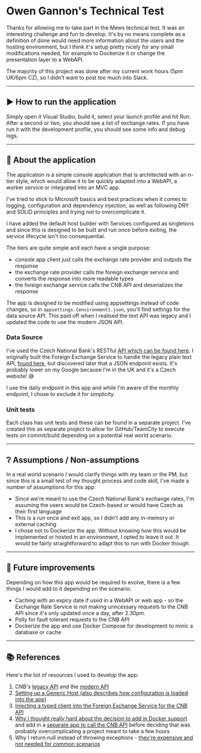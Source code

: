 # Owen Gannon's Technical Test

Thanks for allowing me to take part in the Mews technical test. It was an interesting challenge and fun to develop. It's by no means complete as a definition of done would need more information about the users and the hosting environment, but I think it's setup pretty nicely for any small modifications needed, for example to Dockerize it or change the presentation layer to a WebAPI.

The majority of this project was done after my current work hours (5pm UK/6pm CZ), so I didn't want to post too much into Slack. 

---

## ▶️ How to run the application

Simply open it Visual Studio, build it, select your launch profile and hit Run. After a second or two, you should see a list of exchange rates. If you have run it with the development profile, you should see some info and debug logs.

---

## 📜 About the application

The application is a simple console application that is architected with an n-tier style, which would allow it to be quickly adapted into a WebAPI, a worker service or integrated into an MVC app.

I've tried to stick to Microsoft basics and best practices when it comes to logging, configuration and dependency injection, as well as following DRY and SOLID principles and trying not to overcomplicate it.

I have added the default host builder with Services configured as singletons and since this is designed to be built and run once before exiting, the service lifecycle isn't too consequential.

The tiers are quite simple and each have a single purpose:
- console app client just calls the exchange rate provider and outputs the response
- the exchange rate provider calls the foreign exchange service and converts the response into more readable types
- the foreign exchange service calls the CNB API and deserializes the response

The app is designed to be modified using appsettings instead of code changes, so in `appsettings.{environment}.json`, you'll find settings for the data source API. This paid off when I realised the text API was legacy and I updated the code to use the modern JSON API.

### Data Source

I've used the Czech National Bank's RESTful [API which can be found here](https://api.cnb.cz/cnbapi/swagger-ui.html). I originally built the Foreign Exchange Service to handle the legacy plain text API, [found here](https://www.cnb.cz/en/financial-markets/foreign-exchange-market/central-bank-exchange-rate-fixing/central-bank-exchange-rate-fixing/daily.txt), but discovered later that a JSON endpoint exists. It's probably lower on my Google because I'm in the UK and it's a Czech website! 😅

I use the daily endpoint in this app and while I'm aware of the monthly endpoint, I chose to exclude it for simplicity.

### Unit tests

Each class has unit tests and these can be found in a separate project. I've created this as separate project to allow for GitHub/TeamCity to execute tests on commit/build depending on a potential real world scenario.

---

## ❔ Assumptions / Non-assumptions

In a real world scenario I would clarify things with my team or the PM, but since this is a small test of my thought process and code skill, I've made a number of assumptions for this app:
- Since we're meant to use the Czech National Bank's exchange rates, I'm assuming the users would be Czech-based or would have Czech as their first language
- This is a run once and exit app, so I didn't add any in-memory or external caching
- I chose not to Dockerize the app. Without knowing how this would be implemented or hosted in an environment, I opted to leave it out. It would be fairly straightforward to adapt this to run with Docker though.

---

## 🔧 Future improvements

Depending on how this app would be required to evolve, there is a few things I would add to it depending on the scenario:

- Caching with an expiry date if used in a WebAPI or web app - so the Exchange Rate Service is not making unncessary requests to the CNB API since it's only updated once a day, after 2.30pm.
- Polly for fault tolerant requests to the CNB API
- Dockerize the app and use Docker Compose for development to minic a database or cache

---

## 📚 References

Here's the list of resources I used to develop the app:
1. CNB's [legacy API](https://www.cnb.cz/en/financial-markets/foreign-exchange-market/central-bank-exchange-rate-fixing/central-bank-exchange-rate-fixing/daily.txt) and the [modern API](https://api.cnb.cz/cnbapi/swagger-ui.html) 
2. [Setting up a Generic Host (also describes how configuration is loaded into the app)](https://learn.microsoft.com/en-us/aspnet/core/fundamentals/host/generic-hos)
3. [Injecting a typed client into the Foreign Exchange Service for the CNB API](https://learn.microsoft.com/en-us/dotnet/architecture/microservices/implement-resilient-applications/use-httpclientfactory-to-implement-resilient-http-requests#how-to-use-typed-clients-with-ihttpclientfactory)
4. [Why I thought really hard about the decision to add in Docker support](https://developers.mews.com/distributed-systems-docker-and-developer-experience/) and add in a [separate app to call the CNB API](https://developers.mews.com/synchronous-communication-with-grpc/) before deciding that was probably overcomplicating a project meant to take a few hours
5. Why I return null instead of throwing exceptions - [they're expensive and not needed for common scenarios](https://learn.microsoft.com/en-us/dotnet/standard/exceptions/best-practices-for-exceptions#handle-common-conditions-without-throwing-exceptions)